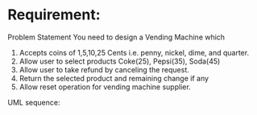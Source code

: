 # Requirement:

Problem Statement
You need to design a Vending Machine which
 1. Accepts coins of 1,5,10,25 Cents i.e. penny, nickel, dime, and quarter.
 2. Allow user to select products Coke(25), Pepsi(35), Soda(45)
 3. Allow user to take refund by canceling the request.
 4. Return the selected product and remaining change if any
 5. Allow reset operation for vending machine supplier.

UML sequence:
